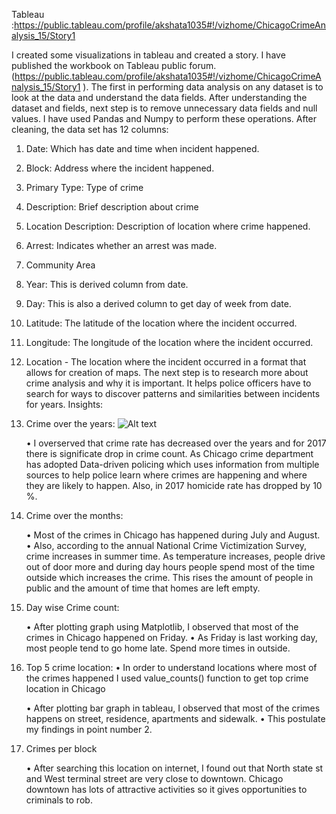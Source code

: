 Tableau :https://public.tableau.com/profile/akshata1035#!/vizhome/ChicagoCrimeAnalysis_15/Story1


I created some visualizations in tableau and created a story. I have published the workbook on Tableau public forum.(https://public.tableau.com/profile/akshata1035#!/vizhome/ChicagoCrimeAnalysis_15/Story1 ). The first in performing data analysis on any dataset is to look at the data and understand the data fields.
After understanding the dataset and fields, next step is to remove unnecessary data fields and null values. I have used Pandas and Numpy to perform these operations. 
After cleaning, the data set has 12 columns:
 1)	Date: Which has date and time when incident happened.
 2)	Block: Address where the incident happened.
 3)	Primary Type: Type of crime
 4)	Description: Brief description about crime
 5)	Location Description: Description of location where crime happened.
 6)	Arrest: Indicates whether an arrest was made.
 7)	Community Area
 8)	Year: This is derived column from date.
 9)	Day: This is also a derived column to get day of week from date.
 10)	Latitude: The latitude of the location where the incident occurred. 
 11)	Longitude: The longitude of the location where the incident occurred.
 12)	Location - The location where the incident occurred in a format that allows for creation of maps.
The next step is to research more about crime analysis and why it is important. It helps police officers have to search for ways to discover patterns and similarities between incidents for years.
Insights:
 1)	Crime over the years:
 ![Alt text](C:\Users\AKSHATA\Desktop\years.png?raw=true "Title")
 
    •	I overserved that crime rate has decreased over the years and for 2017 there is significate drop in crime count. As Chicago crime       department has adopted Data-driven policing which uses information from multiple sources to help police learn where crimes are     happening and where they are likely to happen. Also, in 2017 homicide rate has dropped by 10 %.

 2)	Crime over the months:
 
    •	Most of the crimes in Chicago has happened during July and August.
    •	Also, according to the annual National Crime Victimization Survey, crime increases in summer time. As temperature increases,    people drive out of door more and during day hours people spend most of the time outside which increases the crime. This rises the amount of people in public and the amount of time that homes are left empty. 

 3)	Day wise Crime count:
 
    •	After plotting graph using Matplotlib, I observed that most of the crimes in Chicago happened on Friday.
    •	As Friday is last working day, most people tend to go home late. Spend more times in outside. 

 4)	Top 5 crime location:
    •	In order to understand locations where most of the crimes happened I used value_counts() function to get top crime location in  Chicago 
 
    •	After plotting bar graph in tableau, I observed that most of the crimes happens on street, residence, apartments and sidewalk.
    •	This postulate my findings in point number 2.

 5)	Crimes per block
 
    •	After searching this location on internet, I found out that North state st and West terminal street are very close to downtown.  Chicago downtown has lots of attractive activities  so it gives opportunities to criminals to rob.
